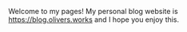Welcome to my pages!
My personal blog website is https://blog.olivers.works and I hope you enjoy this.
